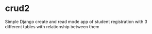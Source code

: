# crud2
Simple Django create and read mode app of student registration with 3 different tables with relationship between them
